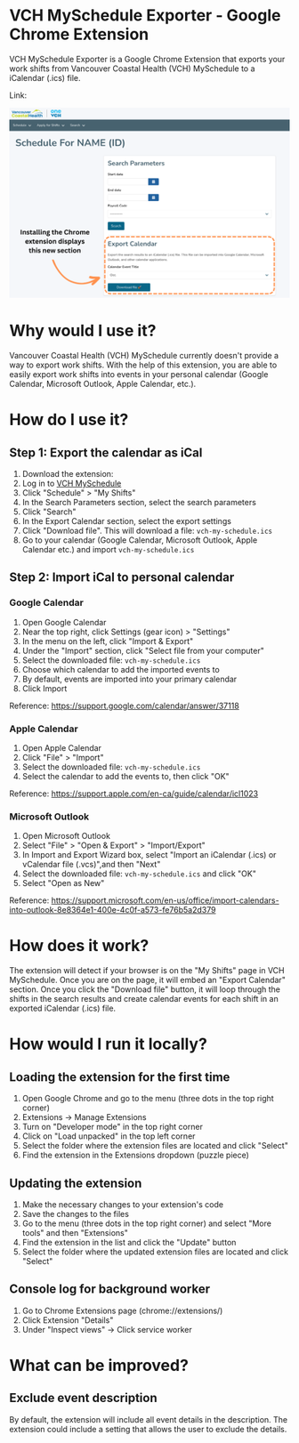 # VCH MySchedule Exporter - Google Chrome Extension

VCH MySchedule Exporter is a Google Chrome Extension that exports your work shifts from Vancouver Coastal Health (VCH) MySchedule to a iCalendar (.ics) file. 

Link: <link>

![VCH MySchedule Exporter](./images/screenshot.png)

# Why would I use it?
Vancouver Coastal Health (VCH) MySchedule currently doesn't provide a way to export work shifts. With the help of this extension, you are able to easily export work shifts into events in your personal calendar (Google Calendar, Microsoft Outlook, Apple Calendar, etc.). 

# How do I use it?
## Step 1: Export the calendar as iCal
1. Download the extension: <link>
2. Log in to [VCH MySchedule](https://myschedule.vch.ca/employee/) 
3. Click "Schedule" > "My Shifts"
4. In the Search Parameters section, select the search parameters
5. Click "Search"
6. In the Export Calendar section, select the export settings
7. Click "Download file". This will download a file: `vch-my-schedule.ics`
8. Go to your calendar (Google Calendar, Microsoft Outlook, Apple Calendar etc.) and import `vch-my-schedule.ics`

## Step 2: Import iCal to personal calendar
### Google Calendar
1. Open Google Calendar
2. Near the top right, click Settings (gear icon) > "Settings"
3. In the menu on the left, click "Import & Export"
4. Under the "Import" section, click "Select file from your computer"
5. Select the downloaded file: `vch-my-schedule.ics`
6. Choose which calendar to add the imported events to
7. By default, events are imported into your primary calendar
8. Click Import

Reference: https://support.google.com/calendar/answer/37118

### Apple Calendar
1. Open Apple Calendar
2. Click "File" > "Import"
3. Select the downloaded file: `vch-my-schedule.ics`
4. Select the calendar to add the events to, then click "OK"

Reference: https://support.apple.com/en-ca/guide/calendar/icl1023

### Microsoft Outlook
1. Open Microsoft Outlook
2. Select "File" > "Open & Export" > "Import/Export"
3. In Import and Export Wizard box, select "Import an iCalendar (.ics) or vCalendar file (.vcs)",and then "Next"
4. Select the downloaded file: `vch-my-schedule.ics` and click "OK"
5. Select "Open as New"

Reference: https://support.microsoft.com/en-us/office/import-calendars-into-outlook-8e8364e1-400e-4c0f-a573-fe76b5a2d379

# How does it work?
The extension will detect if your browser is on the "My Shifts" page in VCH MySchedule. Once you are on the page, it will embed an "Export Calendar" section. Once you click the "Download file" button, it will loop through the shifts in the search results and create calendar events for each shift in an exported iCalendar (.ics) file.

# How would I run it locally?
## Loading the extension for the first time
1. Open Google Chrome and go to the menu (three dots in the top right corner)
2. Extensions -> Manage Extensions
3. Turn on "Developer mode" in the top right corner
4. Click on "Load unpacked" in the top left corner
5. Select the folder where the extension files are located and click "Select"
6. Find the extension in the Extensions dropdown (puzzle piece)

## Updating the extension
1. Make the necessary changes to your extension's code
2. Save the changes to the files
3. Go to the menu (three dots in the top right corner) and select "More tools" and then "Extensions"
4. Find the extension in the list and click the "Update" button
5. Select the folder where the updated extension files are located and click "Select"

## Console log for background worker
1. Go to Chrome Extensions page (chrome://extensions/)
2. Click Extension "Details"
3. Under "Inspect views" -> Click service worker

# What can be improved?
## Exclude event description
By default, the extension will include all event details in the description. The extension could include a setting that allows the user to exclude the details.
